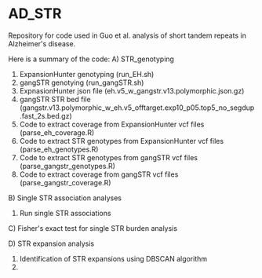 # AD_STR

Repository for code used in Guo et al. analysis of short tandem repeats in Alzheimer's disease.

Here is a summary of the code:
A) STR_genotyping
 1) ExpansionHunter genotyping (run_EH.sh)
 2) gangSTR genotying (run_gangSTR.sh)
 3) ExpnasionHunter json file (eh.v5_w_gangstr.v13.polymorphic.json.gz)
 4) gangSTR STR bed file (gangstr.v13.polymorphic_w_eh.v5_offtarget.exp10_p05.top5_no_segdup.fast_2s.bed.gz)
 5) Code to extract coverage from ExpansionHunter vcf files (parse_eh_coverage.R)
 6) Code to extract STR genotypes from ExpansionHunter vcf files (parse_eh_genotypes.R)
 7) Code to extract STR genotypes from gangSTR vcf files (parse_gangstr_genotypes.R)
 8) Code to extract coverage from gangSTR vcf files (parse_gangstr_coverage.R)

B) Single STR association analyses
  1) Run single STR associations

C) Fisher's exact test for single STR burden analysis

D) STR expansion analysis
  1) Identification of STR expansions using DBSCAN algorithm
  2) 
